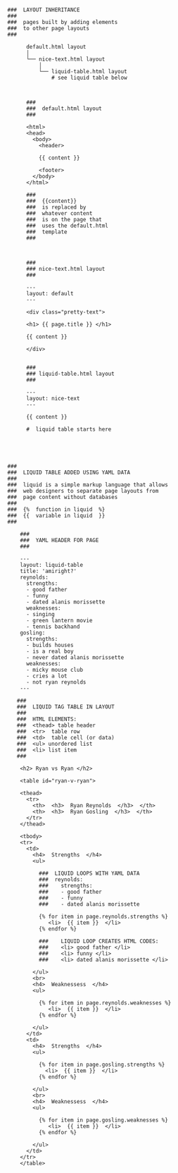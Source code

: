  ###
    ###  LAYOUT INHERITANCE
    ###
    ###  pages built by adding elements 
    ###  to other page layouts 
    ###

          default.html layout 
          │
          └── nice-text.html layout 
              │
              └── liquid-table.html layout
                  # see liquid table below



          ###
          ###  default.html layout
          ###

          <html>
          <head>
            <body>                                
              <header>   

              {{ content }}     

              <footer>           
            </body>  
          </html>     

          ###
          ###  {{content}}
          ###  is replaced by
          ###  whatever content
          ###  is on the page that
          ###  uses the default.html 
          ###  template 
          ###



          ###
          ### nice-text.html layout
          ###

          ---
          layout: default
          ---

          <div class="pretty-text">

          <h1> {{ page.title }} </h1>

          {{ content }}

          </div>


          ###
          ### liquid-table.html layout
          ###

          ---
          layout: nice-text
          ---

          {{ content }}

          #  liquid table starts here





    ###
    ###  LIQUID TABLE ADDED USING YAML DATA
    ###
    ###  liquid is a simple markup language that allows
    ###  web designers to separate page layouts from
    ###  page content without databases
    ###
    ###  {%  function in liquid  %}
    ###  {{  variable in liquid  }}
    ###

        ###
        ###  YAML HEADER FOR PAGE
        ###

        ---
        layout: liquid-table
        title: 'amiright?'
        reynolds:
          strengths:
          - good father
          - funny
          - dated alanis morissette
          weaknesses: 
          - singing
          - green lantern movie
          - tennis backhand 
        gosling:
          strengths: 
          - builds houses
          - is a real boy
          - never dated alanis morissette
          weaknesses: 
          - micky mouse club
          - cries a lot
          - not ryan reynolds
        ---

       ###
       ###  LIQUID TAG TABLE IN LAYOUT
       ###
       ###  HTML ELEMENTS: 
       ###  <thead> table header
       ###  <tr>  table row 
       ###  <td>  table cell (or data)
       ###  <ul> unordered list
       ###  <li> list item 
       ###

        <h2> Ryan vs Ryan </h2>

        <table id="ryan-v-ryan">

        <thead>
          <tr>
            <th>  <h3>  Ryan Reynolds  </h3>  </th>
            <th>  <h3>  Ryan Gosling  </h3>  </th>
          </tr>
        </thead>

        <tbody>
        <tr>
          <td>
            <h4>  Strengths  </h4>
            <ul>

              ###  LIQUID LOOPS WITH YAML DATA
              ###  reynolds:
              ###    strengths:
              ###    - good father
              ###    - funny
              ###    - dated alanis morissette

              {% for item in page.reynolds.strengths %}
                 <li>  {{ item }}  </li>
              {% endfor %}

              ###    LIQUID LOOP CREATES HTML CODES:
              ###    <li> good father </li>
              ###    <li> funny </li>
              ###    <li> dated alanis morissette </li>        

            </ul>
            <br>
            <h4>  Weaknessess  </h4>
            <ul>

              {% for item in page.reynolds.weaknesses %}
                 <li>  {{ item }}  </li>
              {% endfor %}

            </ul>  
          </td>
          <td>
            <h4>  Strengths  </h4>
            <ul>

              {% for item in page.gosling.strengths %}
                <li>  {{ item }}  </li>
              {% endfor %}

            </ul>
            <br>
            <h4>  Weaknessess  </h4>
            <ul>

              {% for item in page.gosling.weaknesses %}
                 <li>  {{ item }}  </li>
              {% endfor %}

            </ul>
          </td>
        </tr> 
        </table>

